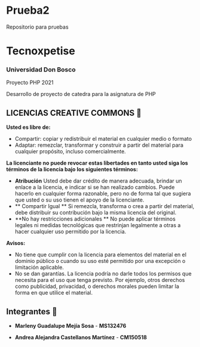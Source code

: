 # Prueba2
Repositorio para pruebas 

# Tecnoxpetise
### Universidad Don Bosco
Proyecto PHP 2021

Desarrollo de proyecto de catedra para la asignatura de PHP

## LICENCIAS CREATIVE COMMONS 📄
**Usted es libre de:**
* Compartir: copiar y redistribuir el material en cualquier medio o formato
* Adaptar: remezclar, transformar y construir a partir del material para cualquier propósito, incluso comercialmente.

**La licenciante no puede revocar estas libertades en tanto usted siga los términos de la licencia bajo los siguientes términos:**
*	**Atribución** 
  Usted debe dar crédito de manera adecuada, brindar un enlace a la licencia, e indicar si se han realizado cambios. Puede hacerlo en cualquier forma razonable, pero no de forma tal que sugiera que usted o su uso tienen el apoyo de la licenciante.
* **	Compartir Igual **
  Si remezcla, transforma o crea a partir del material, debe distribuir su contribución bajo la misma licencia del original.
* **No hay restricciones adicionales **
  No puede aplicar términos legales ni medidas tecnológicas que restrinjan legalmente a otras a hacer cualquier uso permitido por la licencia.

**Avisos:**
*	No tiene que cumplir con la licencia para elementos del material en el dominio público o cuando su uso esté permitido por una excepción o limitación aplicable.
*	No se dan garantías. La licencia podría no darle todos los permisos que necesita para el uso que tenga previsto. Por ejemplo, otros derechos como publicidad, privacidad, o derechos morales pueden limitar la forma en que utilice el material.


## Integrantes 👩 

* **Marleny Guadalupe Mejía Sosa** - **MS132476**

* **Andrea Alejandra Castellanos Martínez** - **CM150518**





